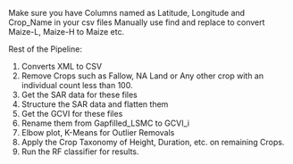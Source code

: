 Make sure you have Columns named as Latitude, Longitude and Crop_Name in your csv files
Manually use find and replace to convert Maize-L, Maize-H to Maize etc.

Rest of the Pipeline:
1. Converts XML to CSV
2. Remove Crops such as Fallow, NA Land or Any other crop with an individual count less than 100.
3. Get the SAR data for these files
4. Structure the SAR data and flatten them
5. Get the GCVI for these files
6. Rename them from Gapfilled_LSMC to GCVI_i
7. Elbow plot, K-Means for Outlier Removals
8. Apply the Crop Taxonomy of Height, Duration, etc. on remaining Crops.
9. Run the RF classifier for results.
